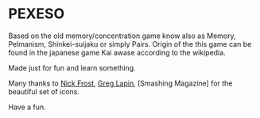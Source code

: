 # PEXESO

Based on the old memory/concentration game know also as Memory, Pelmanism, Shinkei-suijaku or simply Pairs. Origin of the this game can be found in the japanese game Kai awase according to the wikipedia.

Made just for fun and learn something.

Many thanks to [Nick Frost](https://dribbble.com/gimpo), [Greg Lapin](https://dribbble.com/LoonyVoyager), [Smashing Magazine] for the beautiful set of icons.

Have a fun.